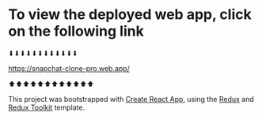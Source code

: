 # To view the deployed web app, click on the following link

⬇⬇⬇⬇⬇⬇⬇⬇⬇⬇⬇⬇

https://snapchat-clone-pro.web.app/


⬆⬆⬆⬆⬆⬆⬆⬆⬆⬆⬆⬆










This project was bootstrapped with [Create React App](https://github.com/facebook/create-react-app), using the [Redux](https://redux.js.org/) and [Redux Toolkit](https://redux-toolkit.js.org/) template.
 
